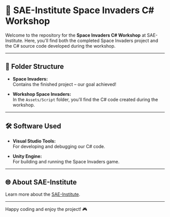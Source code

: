 # 👾 SAE-Institute Space Invaders C# Workshop

Welcome to the repository for the **Space Invaders C# Workshop** at SAE-Institute. Here, you'll find both the completed Space Invaders project and the C# source code developed during the workshop.

---

## 📂 Folder Structure

- **Space Invaders:**  
  Contains the finished project – our goal achieved!

- **Workshop Space Invaders:**  
  In the `Assets/Script` folder, you'll find the C# code created during the workshop.

---

## 🛠️ Software Used

- **Visual Studio Tools:**  
  For developing and debugging our C# code.

- **Unity Engine:**  
  For building and running the Space Invaders game.

---

## 🌐 About SAE-Institute

Learn more about the [SAE-Institute](https://www.sae.edu/deu/).

---

Happy coding and enjoy the project! 🎮
